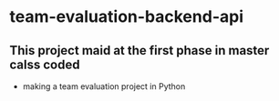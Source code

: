 # team-evaluation-backend-api

## This project maid at the first phase in master calss coded

- making a team evaluation project in Python
